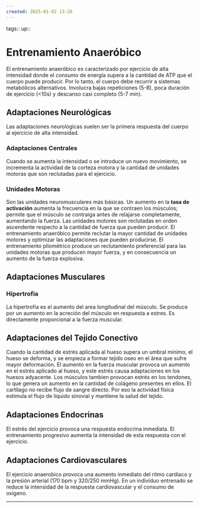 ```yaml
---
created: 2025-01-02 13:26
---
```

tags::
up::
# Entrenamiento Anaeróbico
El entrenamiento anaeróbico es caracterizado por ejercicio de alta intensidad donde   el consumo de energía supera a la cantidad de ATP que el cuerpo puede producir. Por lo tanto, el cuerpo debe recurrir a sistemas metabólicos alternativos. Involucra bajas repeticiones (5-8), poca duración de ejercicio (<10s) y descanso casi completo (5-7 min).

## Adaptaciones Neurológicas
Las adaptaciones neurológicas suelen ser la primera respuesta del cuerpo al ejercicio de alta intensidad.

### Adaptaciones Centrales
Cuando se aumenta la intensidad o se introduce un nuevo movimiento, se incrementa la actividad de la corteza motora y la cantidad de unidades motoras que son reclutadas para el ejercicio.

### Unidades Motoras
Son las unidades neuromusculares más básicas. Un aumento en la **tasa de activación**   aumenta la frecuencia en la que se contraen los músculos; permite que el músculo se contraiga antes de relajarse completamente, aumentando la fuerza. Las unidades motores son reclutadas en orden ascendente respecto a la cantidad de fuerza que pueden producir. El entrenamiento anaeróbico permite reclutar la mayor cantidad de unidades motores y optimizar las adaptaciones que pueden producirse. El entrenamiento pliométrico produce un reclutamiento preferencial para las unidades motoras que producen mayor fuerza, y en consecuencia un aumento de la fuerza explosiva.

## Adaptaciones Musculares
### Hipertrofia
La hipertrofia es el aumento del area longitudinal del músculo. Se produce por un aumento en la acreción del músculo en respuesta a estres. Es directamente proporcional a la fuerza muscular.

## Adaptaciones del Tejido Conectivo
Cuando la cantidad de estrés aplicada al hueso supera un umbral mínimo, el hueso se deforma, y se empieza a formar tejido oseo en el área que sufre mayor deformación. El aumento en la fuerza muscular provoca un aumento en el estrés aplicado al hueso, y este estrés causa adaptaciones en los huesos adyacente. Los músculos tambien provocan estrés en los tendones, lo que genera un aumento en la cantidad de colágeno presentes en ellos. El cartílago no recibe flujo de sangre directo. Por eso la actividad física estimula el flujo de líquido sinovial y mantiene la salud del tejido.

## Adaptaciones Endocrinas
El estrés del ejercicio provoca una respuesta endocrina inmediata. El entrenamiento progresivo aumenta la intensidad de esta respuesta con el ejercicio.

## Adaptaciones Cardiovasculares
El ejercicio anaerobico provoca una aumento inmediato del ritmo cardiaco y la presión arterial (170 bpm y 320/250 mmHg). En un individuo entrenado se reduce la intensidad de la respuesta cardiovascular y el consumo de oxígeno.
___
